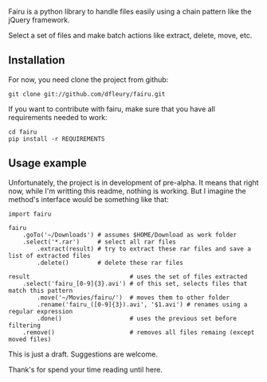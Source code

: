 Fairu is a python library to handle files easily using a chain pattern like
the jQuery framework.

Select a set of files and make batch actions like extract, delete, move, etc.

Installation
---

For now, you need clone the project from github:

    git clone git://github.com/dfleury/fairu.git

If you want to contribute with fairu, make sure that you have all requirements
needed to work:

    cd fairu
    pip install -r REQUIREMENTS

Usage example
---

Unfortunately, the project is in development of pre-alpha. It means that right
now, while I'm writting this readme, nothing is working. But I imagine the
method's interface would be something like that:

    import fairu

    fairu
        .goTo('~/Downloads') # assumes $HOME/Download as work folder
        .select('*.rar')     # select all rar files
            .extract(result) # try to extract these rar files and save a list of extracted files
            .delete()        # delete these rar files

    result                            # uses the set of files extracted
        .select('fairu_[0-9]{3}.avi') # of this set, selects files that match this pattern
            .move('~/Movies/fairu/')  # moves them to other folder
            .rename('fairu_([0-9]{3}).avi', '$1.avi') # renames using a regular expression
            .done()                   # uses the previous set before filtering
        .remove()                     # removes all files remaing (except moved files)

This is just a draft. Suggestions are welcome.

Thank's for spend your time reading until here.